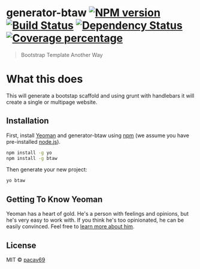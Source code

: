 # generator-btaw [![NPM version][npm-image]][npm-url] [![Build Status][travis-image]][travis-url] [![Dependency Status][daviddm-image]][daviddm-url] [![Coverage percentage][coveralls-image]][coveralls-url]
> Bootstrap Template Another Way
# What this does
This will generate a bootstap scaffold and using grunt with handlebars it will create a single or multipage website.

## Installation

First, install [Yeoman](http://yeoman.io) and generator-btaw using [npm](https://www.npmjs.com/) (we assume you have pre-installed [node.js](https://nodejs.org/)).

```bash
npm install -g yo
npm install -g btaw
```

Then generate your new project:

```bash
yo btaw
```

## Getting To Know Yeoman

Yeoman has a heart of gold. He&#39;s a person with feelings and opinions, but he&#39;s very easy to work with. If you think he&#39;s too opinionated, he can be easily convinced. Feel free to [learn more about him](http://yeoman.io/).

## License

MIT © [pacav69]()


[npm-image]: https://badge.fury.io/js/generator-modernbusiness.svg
[npm-url]: https://npmjs.org/package/generator-modernbusiness
[travis-image]: https://travis-ci.org/pacav69/generator-modernbusiness.svg?branch=master
[travis-url]: https://travis-ci.org/pacav69/generator-modernbusiness
[daviddm-image]: https://david-dm.org/pacav69/generator-modernbusiness.svg?theme=shields.io
[daviddm-url]: https://david-dm.org/pacav69/generator-modernbusiness
[coveralls-image]: https://coveralls.io/repos/pacav69/generator-modernbusiness/badge.svg
[coveralls-url]: https://coveralls.io/r/pacav69/generator-modernbusiness

